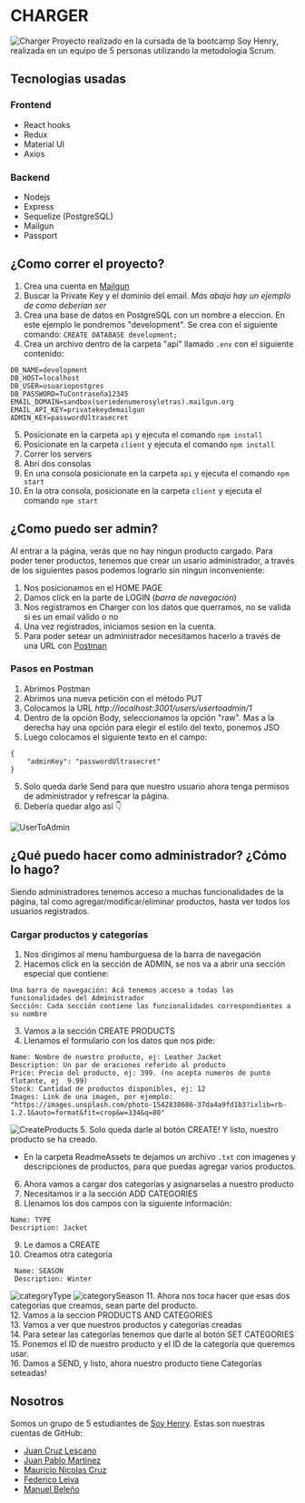 
# CHARGER
![Charger](ReadmeAssets/homepage.png)
Proyecto realizado en la cursada de la bootcamp Soy Henry, realizada en un equipo de 5 personas utilizando la metodologia Scrum.

## Tecnologias usadas

### Frontend
- React hooks
- Redux
- Material UI
- Axios

### Backend
- Nodejs
- Express
- Sequelize (PostgreSQL)
- Mailgun
- Passport

## ¿Como correr el proyecto?
1. Crea una cuenta en [Mailgun](https://www.mailgun.com)
2. Buscar la Private Key y el dominio del email. *Más abajo hay un ejemplo de como deberían ser*
3. Crea una base de datos en PostgreSQL con un nombre a eleccion. En este ejemplo le pondremos "development". Se crea con el siguiente comando: `CREATE DATABASE development;`
4. Crea un archivo dentro de la carpeta "api" llamado `.env` con el siguiente contenido:
```
DB_NAME=development
DB_HOST=localhost
DB_USER=usuariopostgres
DB_PASSWORD=TuContraseña12345
EMAIL_DOMAIN=sandbox(seriedenumerosyletras).mailgun.org
EMAIL_API_KEY=privatekeydemailgun
ADMIN_KEY=passwordUltrasecret
```
5. Posicionate en la carpeta `api` y ejecuta el comando `npm install`
6. Posicionate en la carpeta `client` y ejecuta el comando `npm install`
7. Correr los servers
8. Abrí dos consolas
9. En una consola posicionate en la carpeta `api` y ejecuta el comando `npm start`
10. En la otra consola, posicionate en la carpeta `client` y ejecuta el comando `npm start`

## ¿Como puedo ser admin?
Al entrar a la página, verás que no hay ningun producto cargado. Para poder tener productos, tenemos que crear un usario administrador, a través de los siguientes pasos podemos lograrlo sin ningun inconveniente:

1. Nos posicionamos en el HOME PAGE
2. Damos click en la parte de LOGIN (*barra de navegación*)
3. Nos registramos en Charger con los datos que querramos, no se valida si es un email válido o no
4. Una vez registrados, iniciamos sesion en la cuenta.
5. Para poder setear un administrador necesitamos hacerlo a través de una URL con [Postman](https://www.postman.com/)

### Pasos en Postman

1. Abrimos Postman
2. Abrimos una nueva petición con el método PUT
3. Colocamos la URL *http://localhost:3001/users/usertoadmin/1*
4. Dentro de la opción Body, seleccionamos la opción "raw". Mas a la derecha hay una opción para elegir el estilo del texto, ponemos JSO
5. Luego colocamos el siguiente texto en el campo:
```
{
    "adminKey": "passwordUltrasecret"
}
```
5. Solo queda darle Send para que nuestro usuario ahora tenga permisos de administrador y refrescar la página.
6. Debería quedar algo así :point_down:
  
![UserToAdmin](ReadmeAssets/usertoadminpostman.png)

## ¿Qué puedo hacer como administrador? ¿Cómo lo hago?
Siendo administradores tenemos acceso a muchas funcionalidades de la página, tal como agregar/modificar/eliminar productos, hasta ver todos los usuarios registrados.

### Cargar productos y categorías
  1. Nos dirigimos al menu hamburguesa de la barra de navegación
  2. Hacemos click en la sección de ADMIN, se nos va a abrir una sección especial que contiene:
  ```
  Una barra de navegación: Acá tenemos acceso a todas las funcionalidades del Administrador
  Sección: Cada sección contiene las funcionalidades correspondientes a su nombre
  ```
  3. Vamos a la sección CREATE PRODUCTS
  4. Llenamos el formulario con los datos que nos pide:
  ```
  Name: Nombre de nuestro producto, ej: Leather Jacket
  Description: Un par de oraciones referido al producto
  Price: Precio del producto, ej: 399. (no acepta numeros de punto flotante, ej  9.99) 
  Stock: Cantidad de productos disponibles, ej: 12
  Images: Link de una imagen, por ejemplo: "https://images.unsplash.com/photo-1542838686-37da4a9fd1b3?ixlib=rb-1.2.1&auto=format&fit=crop&w=334&q=80"
  ```
  ![CreateProducts](ReadmeAssets/cargarproductos.png)
  5. Solo queda darle al botón CREATE! Y listo, nuestro producto se ha creado.
   
  - En la carpeta ReadmeAssets te dejamos un archivo `.txt` con imagenes y descripciones de productos, para que puedas agregar varios productos.

  6. Ahora vamos a cargar dos categorías y asignarselas a nuestro producto
  7. Necesitamos ir a la sección ADD CATEGORIES
  8. Llenamos los dos campos con la siguiente información:
   ```
   Name: TYPE 
   Description: Jacket
   ```
  9.  Le damos a CREATE
  10. Creamos otra categoría
  ```
   Name: SEASON
   Description: Winter
  ```
  ![categoryType](ReadmeAssets/creartype.png)
  ![categorySeason](ReadmeAssets/crearseason.png)
  11. Ahora nos toca hacer que esas dos categorías que creamos, sean parte del producto. </br>
  12. Vamos a la seccion PRODUCTS AND CATEGORIES</br>
  13. Vamos a ver que nuestros productos y categorías creadas</br>
  14. Para setear las categorías tenemos que darle al botón SET CATEGORIES</br>
  15. Ponemos el ID de nuestro producto y el ID de la categoría que queremos usar.</br>
  16. Damos a SEND, y listo, ahora nuestro producto tiene Categorías seteadas!
## Nosotros

Somos un grupo de 5 estudiantes de [Soy Henry](https://www.soyhenry.com/). Estas son nuestras cuentas de GitHub:

- [Juan Cruz Lescano](https://github.com/JuanCruzLescano)
- [Juan Pablo Martinez](https://github.com/Jotap29)
- [Mauricio Nicolas Cruz](https://github.com/maunicols)
- [Federico Leiva](https://github.com/FedericoLeiva12)
- [Manuel Beleño](https://github.com/msebass1)
